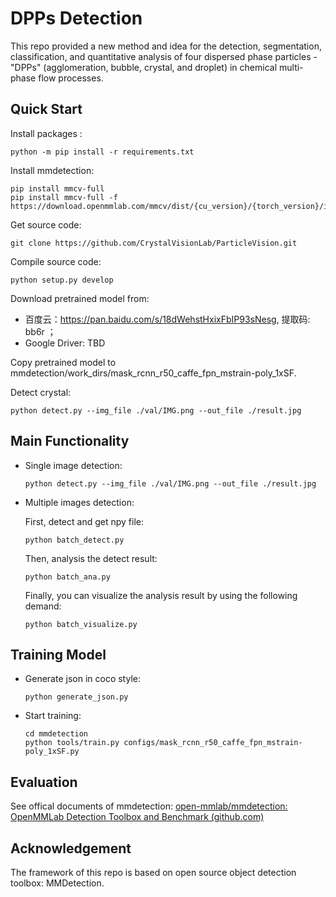 # DPPs Detection

This repo provided a new method and idea for the detection, segmentation, classification, and quantitative analysis of four dispersed phase particles - "DPPs" (agglomeration, bubble, crystal, and droplet) in chemical multi-phase flow processes.

## Quick Start

Install packages :

```
python -m pip install -r requirements.txt
```

Install mmdetection:

```
pip install mmcv-full
pip install mmcv-full -f https://download.openmmlab.com/mmcv/dist/{cu_version}/{torch_version}/index.html
```

Get source code:

```
git clone https://github.com/CrystalVisionLab/ParticleVision.git
```

Compile source code:

```
python setup.py develop
```

Download pretrained model from: 

- 百度云：https://pan.baidu.com/s/18dWehstHxixFbIP93sNesg, 提取码: bb6r ；
- Google Driver: TBD

Copy pretrained model to mmdetection/work_dirs/mask_rcnn_r50_caffe_fpn_mstrain-poly_1xSF.

Detect crystal: 

```
python detect.py --img_file ./val/IMG.png --out_file ./result.jpg
```



## Main Functionality

- Single image detection:

  ```
  python detect.py --img_file ./val/IMG.png --out_file ./result.jpg
  ```

  

- Multiple images detection:

  First, detect and get npy file:

  ```
  python batch_detect.py
  ```

  Then, analysis the detect result:

  ```
  python batch_ana.py
  ```

  Finally, you can visualize the analysis result by using the following demand:

  ```
  python batch_visualize.py
  ```

  

## Training Model

- Generate json in coco style:

  ```
  python generate_json.py
  ```

- Start training:

  ```
  cd mmdetection
  python tools/train.py configs/mask_rcnn_r50_caffe_fpn_mstrain-poly_1xSF.py
  ```



## Evaluation

See offical documents of mmdetection:  [open-mmlab/mmdetection: OpenMMLab Detection Toolbox and Benchmark (github.com)](https://github.com/open-mmlab/mmdetection)



## Acknowledgement

The framework of this repo is based on open source object detection toolbox: MMDetection.
